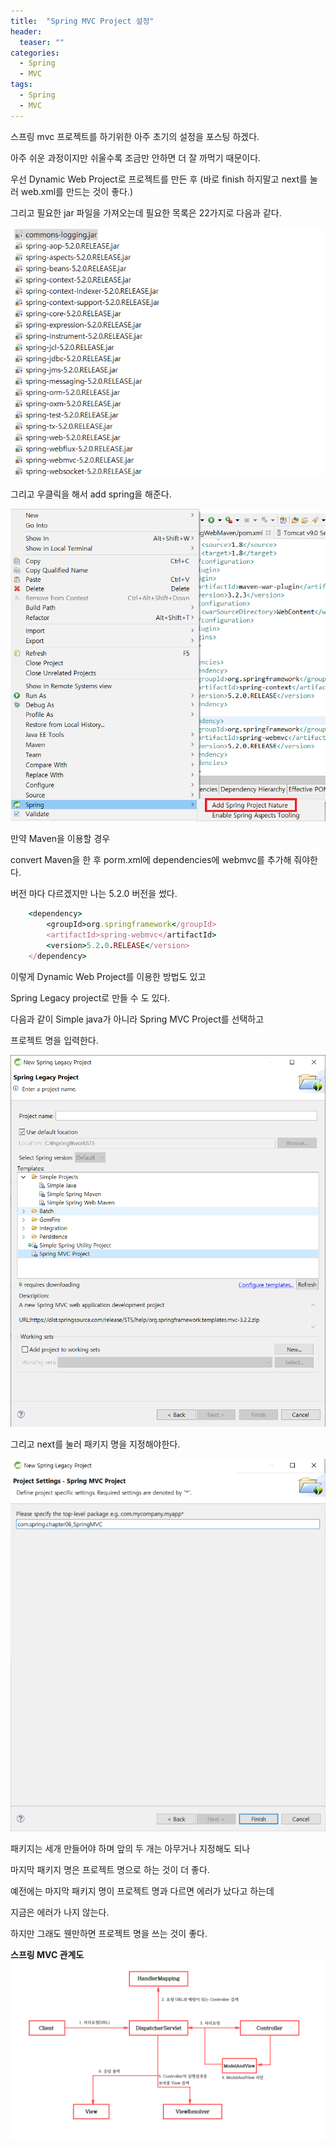 ```yaml
---
title:  "Spring MVC Project 설정"
header:
  teaser: ""
categories: 
  - Spring
  - MVC
tags:
  - Spring
  - MVC
---
```


스프링 mvc 프로젝트를 하기위한 아주 초기의 설정을 포스팅 하겠다.

아주 쉬운 과정이지만 쉬울수록 조금만 안하면 더 잘 까먹기 때문이다.

우선 Dynamic Web Project로 프로젝트를 만든 후 
(바로 finish 하지말고 next를 눌러 web.xml를 만드는 것이 좋다.)

그리고 필요한 jar 파일을 가져오는데 필요한 목록은 22가지로 다음과 같다.

<img src="/assets/img/20200716/jar.png">

그리고 우클릭을 해서 add spring을 해준다.

<img src="/assets/img/20200716/nature.png">

만약 Maven을 이용할 경우

convert Maven을 한 후 porm.xml에 dependencies에 webmvc를 추가해 줘야한다.

버전 마다 다르겠지만 나는 5.2.0 버전을 썼다.

```ruby
	<dependency>
		<groupId>org.springframework</groupId>
		<artifactId>spring-webmvc</artifactId>
		<version>5.2.0.RELEASE</version>
	</dependency>
```

이렇게 Dynamic Web Project를 이용한 방법도 있고 

Spring Legacy project로 만들 수 도 있다.

다음과 같이 Simple java가 아니라 Spring MVC Project를 선택하고

프로젝트 명을 입력한다.

<img src="/assets/img/20200716/legacy.png">

그리고 next를 눌러 패키지 명을 지정해야한다.

<img src="/assets/img/20200716/springMVC.png">

패키지는 세개 만들어야 하며 앞의 두 개는 아무거나 지정해도 되나

마지막 패키지 명은 프로젝트 명으로 하는 것이 더 좋다.

예전에는 마지막 패키지 명이 프로젝트 명과 다르면 에러가 났다고 하는데

지금은 에러가 나지 않는다.

하지만 그래도 웬만하면 프로젝트 명을 쓰는 것이 좋다.


**스프링 MVC 관계도**
<img src="/assets/img/20200716/sMVC.jpg">